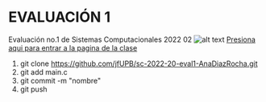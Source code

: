 # EVALUACIÓN 1
Evaluación no.1 de Sistemas Computacionales 2022 02
![alt text](https://upload.wikimedia.org/wikipedia/commons/d/dd/Linux_logo.jpg)
[Presiona aqui para entrar a la pagina de la clase](https://sistemascomputacionales.readthedocs.io/es/latest/)
1. git clone https://github.com/jfUPB/sc-2022-20-eval1-AnaDiazRocha.git
2. git add main.c
3. git commit -m "nombre"
4. git push
